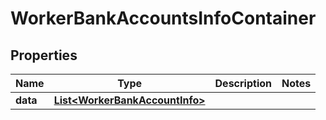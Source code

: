

# WorkerBankAccountsInfoContainer


## Properties

| Name | Type | Description | Notes |
|------------ | ------------- | ------------- | -------------|
|**data** | [**List&lt;WorkerBankAccountInfo&gt;**](WorkerBankAccountInfo.md) |  |  |



